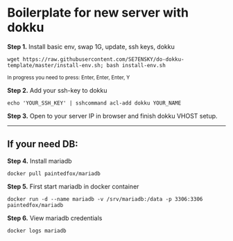 # Boilerplate for new server with dokku


**Step 1.** Install basic env, swap 1G, update, ssh keys, dokku
```
wget https://raw.githubusercontent.com/SE7ENSKY/do-dokku-template/master/install-env.sh; bash install-env.sh
```
<sup>In progress you need to press: Enter, Enter, Enter, Y</sup>

**Step 2.** Add your ssh-key to dokku
```
echo 'YOUR_SSH_KEY' | sshcommand acl-add dokku YOUR_NAME
```

**Step 3.** Open to your server IP in browser and finish dokku VHOST setup.


___

## If your need DB:

**Step 4.** Install mariadb
```
docker pull paintedfox/mariadb
```

**Step 5.** First start mariadb in docker container
```
docker run -d --name mariadb -v /srv/mariadb:/data -p 3306:3306 paintedfox/mariadb
```

**Step 6.** View mariadb credentials
```
docker logs mariadb
```
